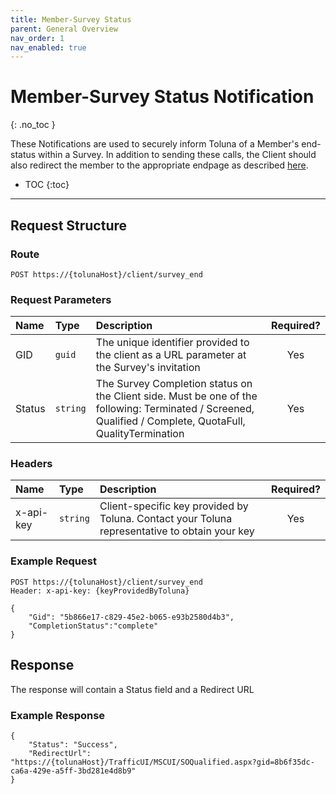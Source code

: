 ```yaml
---
title: Member-Survey Status
parent: General Overview
nav_order: 1
nav_enabled: true
---
```


# Member-Survey Status Notification
{: .no_toc }

These Notifications are used to securely inform Toluna of a Member's end-status within a Survey. In addition to sending these calls, the Client should also redirect the member to the appropriate endpage as described [here](/s2sClientRedirectGuide/general/redirectingMember.html).

* TOC
{:toc}

---

## Request Structure

### Route

```plaintext
POST https://{tolunaHost}/client/survey_end 
```

### Request Parameters

| Name | Type | Description | Required? | 
| :--- | :--- | :--- | :---: |
| GID | ```guid``` | The unique identifier provided to the client as a URL parameter at the Survey's invitation | Yes |
| Status | ```string``` | The Survey Completion status on the Client side. Must be one of the following: Terminated / Screened, Qualified / Complete, QuotaFull, QualityTermination | Yes |

### Headers

| Name | Type | Description | Required? |
| :--- | :--- | :--- | :---: |
| x-api-key | ```string``` | Client-specific key provided by Toluna. Contact your Toluna representative to obtain your key | Yes |

### Example Request

```plaintext
POST https://{tolunaHost}/client/survey_end 
Header: x-api-key: {keyProvidedByToluna}

{
    "Gid": "5b866e17-c829-45e2-b065-e93b2580d4b3",
    "CompletionStatus":"complete"
}
```

## Response

The response will contain a Status field and a Redirect URL

### Example Response

```plaintext
{
    "Status": "Success",
    "RedirectUrl": "https://{tolunaHost}/TrafficUI/MSCUI/SOQualified.aspx?gid=8b6f35dc-ca6a-429e-a5ff-3bd281e4d8b9"
}
```
